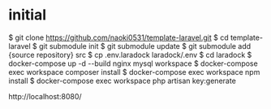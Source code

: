 # initial
$ git clone https://github.com/naoki0531/template-laravel.git
$ cd template-laravel
$ git submodule init
$ git submodule update
$ git submodule add {source repository} src
$ cp .env.laradock laradock/.env
$ cd laradock
$ docker-compose up -d --build nginx mysql workspace
$ docker-compose exec workspace composer install
$ docker-compose exec workspace npm install
$ docker-compose exec workspace php artisan key:generate

http://localhost:8080/